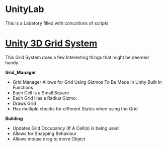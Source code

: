 # UnityLab
 This is a Labetory filled with concotions of scripts 

# [Unity 3D Grid System](https://github.com/ThatDevBoi/UnityLab/tree/main/Labs/3D%20Games/Spatial%20Systems) #
This Grid System does a few Interesting things that might be deemed handy. 

**Grid_Manager**
- Grid Manager Allows for Grid Using Gizmos To Be Made In Unity Built In Functions 
- Each Cell is a Small Square 
- Each Grid Has a Radius Gizmo.
- Draws Grid
- Has multiple checks for different States when using the Grid

**Building**
- Updates Grid Occupancy (If A Cell(s) is being used
- Allows for Snapping Behaviour
- Allows mouse drag to move Object 


